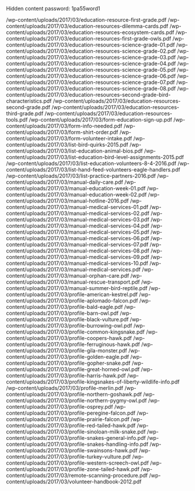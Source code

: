 Hidden content password: 1pa55word1

/wp-content/uploads/2017/03/education-resource-first-grade.pdf
/wp-content/uploads/2017/03/education-resources-dilemma-cards.pdf
/wp-content/uploads/2017/03/education-resources-ecosystem-cards.pdf
/wp-content/uploads/2017/03/education-resources-first-grade-owls.pdf
/wp-content/uploads/2017/03/education-resources-science-grade-01.pdf
/wp-content/uploads/2017/03/education-resources-science-grade-02.pdf
/wp-content/uploads/2017/03/education-resources-science-grade-03.pdf
/wp-content/uploads/2017/03/education-resources-science-grade-04.pdf
/wp-content/uploads/2017/03/education-resources-science-grade-05.pdf
/wp-content/uploads/2017/03/education-resources-science-grade-06.pdf
/wp-content/uploads/2017/03/education-resources-science-grade-07.pdf
/wp-content/uploads/2017/03/education-resources-science-grade-08.pdf
/wp-content/uploads/2017/03/education-resources-second-grade-bird-characteristics.pdf
/wp-content/uploads/2017/03/education-resources-second-grade.pdf
/wp-content/uploads/2017/03/education-resources-third-grade.pdf
/wp-content/uploads/2017/03/education-resources-tools.pdf
/wp-content/uploads/2017/03/form-education-sign-up.pdf
/wp-content/uploads/2017/03/form-info-needed.pdf
/wp-content/uploads/2017/03/form-shirt-order.pdf
/wp-content/uploads/2017/03/form-volunteer-intake.pdf
/wp-content/uploads/2017/03/list-bird-quirks-2015.pdf
/wp-content/uploads/2017/03/list-education-animal-bios.pdf
/wp-content/uploads/2017/03/list-education-bird-level-assignments-2015.pdf
/wp-content/uploads/2017/03/list-education-volunteers-8-4-2016.pdf
/wp-content/uploads/2017/03/list-hand-feed-volunteers-eagle-handlers.pdf
/wp-content/uploads/2017/03/list-practice-partners-2016.pdf
/wp-content/uploads/2017/03/manual-daily-care.pdf
/wp-content/uploads/2017/03/manual-education-week-01.pdf
/wp-content/uploads/2017/03/manual-education-week-02.pdf
/wp-content/uploads/2017/03/manual-hotline-2016.pdf
/wp-content/uploads/2017/03/manual-medical-services-01.pdf
/wp-content/uploads/2017/03/manual-medical-services-02.pdf
/wp-content/uploads/2017/03/manual-medical-services-03.pdf
/wp-content/uploads/2017/03/manual-medical-services-04.pdf
/wp-content/uploads/2017/03/manual-medical-services-05.pdf
/wp-content/uploads/2017/03/manual-medical-services-06.pdf
/wp-content/uploads/2017/03/manual-medical-services-07.pdf
/wp-content/uploads/2017/03/manual-medical-services-08.pdf
/wp-content/uploads/2017/03/manual-medical-services-09.pdf
/wp-content/uploads/2017/03/manual-medical-services-10.pdf
/wp-content/uploads/2017/03/manual-medical-services.pdf
/wp-content/uploads/2017/03/manual-orphan-care.pdf
/wp-content/uploads/2017/03/manual-rescue-transport.pdf
/wp-content/uploads/2017/03/manual-summer-bird-reptile.pdf
/wp-content/uploads/2017/03/profile-american-kestrel.pdf
/wp-content/uploads/2017/03/profile-aplomado-falcon.pdf
/wp-content/uploads/2017/03/profile-bald-eagle.pdf
/wp-content/uploads/2017/03/profile-barn-owl.pdf
/wp-content/uploads/2017/03/profile-black-vulture.pdf
/wp-content/uploads/2017/03/profile-burrowing-owl.pdf
/wp-content/uploads/2017/03/profile-common-kingsnake.pdf
/wp-content/uploads/2017/03/profile-coopers-hawk.pdf
/wp-content/uploads/2017/03/profile-ferruginous-hawk.pdf
/wp-content/uploads/2017/03/profile-gila-monster.pdf
/wp-content/uploads/2017/03/profile-golden-eagle.pdf
/wp-content/uploads/2017/03/profile-gopher-snake.pdf
/wp-content/uploads/2017/03/profile-great-horned-owl.pdf
/wp-content/uploads/2017/03/profile-harris-hawk.pdf
/wp-content/uploads/2017/03/profile-kingsnakes-of-liberty-wildlife-info.pdf
/wp-content/uploads/2017/03/profile-merlin.pdf
/wp-content/uploads/2017/03/profile-northern-goshawk.pdf
/wp-content/uploads/2017/03/profile-northern-pygmy-owl.pdf
/wp-content/uploads/2017/03/profile-osprey.pdf
/wp-content/uploads/2017/03/profile-peregine-falcon.pdf
/wp-content/uploads/2017/03/profile-prairie-falcon.pdf
/wp-content/uploads/2017/03/profile-red-tailed-hawk.pdf
/wp-content/uploads/2017/03/profile-sinoloan-milk-snake.pdf
/wp-content/uploads/2017/03/profile-snakes-general-info.pdf
/wp-content/uploads/2017/03/profile-snakes-handling-info.pdf
/wp-content/uploads/2017/03/profile-swainsons-hawk.pdf
/wp-content/uploads/2017/03/profile-turkey-vulture.pdf
/wp-content/uploads/2017/03/profile-western-screech-owl.pdf
/wp-content/uploads/2017/03/profile-zone-tailed-hawk.pdf
/wp-content/uploads/2017/03/remote-scanning-procedure.pdf
/wp-content/uploads/2017/03/volunteer-handbook-2012.pdf